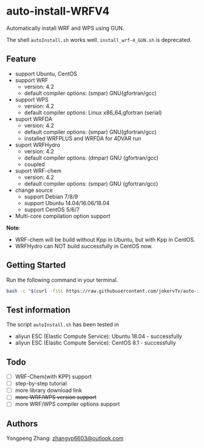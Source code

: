 # auto-install-WRFV4

Automatically install WRF and WPS using GUN.

The shell `autoInstall.sh` works well.
`install_wrf-4_GUN.sh` is deprecated.

## Feature

- support Ubuntu, CentOS
- support WRF
  - version: 4.2
  - default compiler options: (smpar) GNU(gfortran/gcc)
- support WPS
  - version: 4.2
  - default compiler options: Linux x86_64,gfortran (serial)
- suport WRFDA
  - version: 4.2
  - default compiler options: (smpar) GNU(gfortran/gcc)
  - installed WRFPLUS and WRFDA for 4DVAR run
- suport WRFHydro
  - version: 4.2
  - default compiler options: (dmpar) GNU (gfortran/gcc)
  - coupled
- suport WRF-chem
  - version: 4.2
  - default compiler options: (smpar) GNU (gfortran/gcc)
- change source
  - support Debian 7/8/9
  - support Ubuntu 14.04/16.06/18.04
  - support CentOS 5/6/7
- Multi-core compilation option support

**Note**:

- WRF-chem will be build without Kpp in Ubuntu, but with Kpp in CentOS.
- WRFHydro can NOT build successfully in CentOS now.

## Getting Started

Run the following command in your terminal.

```sh
bash -c "$(curl -fsSL https://raw.githubusercontent.com/jokervTv/auto-install-WRFV4/master/autoInstall.sh)"
```

## Test information

The script `autoInstall.sh` has been tested in

- aliyun ESC (Elastic Compute Service): Ubuntu 18.04 - successfully
- aliyun ESC (Elastic Compute Service): CentOS 8.1 - successfully

## Todo

- [ ] WRF-Chem(with KPP) support
- [ ] step-by-step tutorial
- [ ] more library download link
- [ ] ~~more WRF/WPS version support~~
- [ ] more WRF/WPS compiler options support

## Authors

Yongpeng Zhang: zhangyp6603@outlook.com
